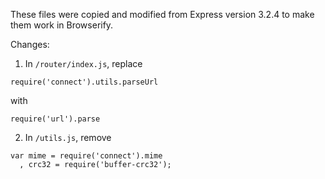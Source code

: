 
These files were copied and modified from Express version 3.2.4 to make them work in Browserify.

Changes:

1. In `/router/index.js`, replace

```
require('connect').utils.parseUrl
```

with

```
require('url').parse
```

2. In `/utils.js`, remove

```
var mime = require('connect').mime
  , crc32 = require('buffer-crc32');
```
